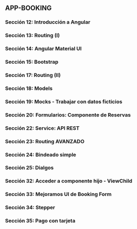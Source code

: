 ## APP-BOOKING

### Sección 12: Introducción a Angular

### Sección 13: Routing (I)

### Sección 14: Angular Material UI

### Sección 15: Bootstrap

### Sección 17: Routing (II)

### Sección 18: Models

### Sección 19: Mocks - Trabajar con datos ficticios

### Sección 20: Formularios: Componente de Reservas

### Sección 22: Service: API REST

### Sección 23: Routing AVANZADO

### Sección 24: Bindeado simple

### Sección 25: Dialgos

### Sección 32: Acceder a componente hijo - ViewChild

### Sección 33: Mejoramos UI de Booking Form

### Sección 34: Stepper

### Sección 35: Pago con tarjeta
